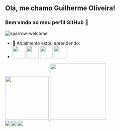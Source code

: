 ## Olá, me chamo Guilherme Oliveira! 
### Bem vindo ao meu perfil GitHub 👋



![sparrow-welcome](https://user-images.githubusercontent.com/105243951/168383421-eb53738c-ce1d-43d6-b343-1fd966ebd15c.gif)

- 🌱 Atualmente estou aprendendo:
- <img src="https://cdn.jsdelivr.net/gh/devicons/devicon/icons/html5/html5-plain-wordmark.svg" width="40" height="40"/> <img src="https://cdn.jsdelivr.net/gh/devicons/devicon/icons/css3/css3-plain-wordmark.svg" width="40" height="40"/> <img src="https://cdn.jsdelivr.net/gh/devicons/devicon/icons/javascript/javascript-original.svg" width="40" height="40"/> <img src="https://cdn.jsdelivr.net/gh/devicons/devicon/icons/react/react-original-wordmark.svg"  width="40" height="40"/>
<div>
<a href="https://github.com/Gu1t/Guilherme-Oliveira/"> <img height="140em" src="https://github-readme-stats.vercel.app/api/top-langs/?username=Gu1t&layout=compact&langs_count=7&theme=dracula"/> <img height="180em" src="https://github-readme-stats.vercel.app/api?username=Gu1t&show_icons=true&theme=dracula&include_all_commits=true&count_private=true"/> <div>
<a href="https://www.instagram.com/gui_.o/" target="_blank"><img src="https://img.shields.io/badge/-Instagram-%23E4405F?style=for-the-badge&logo=instagram&logoColor=white" target="_blank"></a>
<a href = "mailto:oliveirariosilva@gmail.com"><img src="https://img.shields.io/badge/Gmail-D14836?style=for-the-badge&logo=gmail&logoColor=white" target="_blank"></a>
<a href="http://www.linkedin.com/in/jose-guilhermeti" target="_blank"><img src="https://img.shields.io/badge/-LinkedIn-%230077B5?style=for-the-badge&logo=linkedin&logoColor=white" target="_blank"></a><div>
